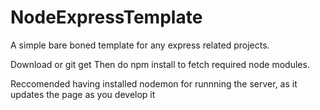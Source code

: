 # NodeExpressTemplate
A simple bare boned template for any express related projects.

Download or git get
Then do npm install to fetch required node modules.

Reccomended having installed nodemon for runnning the server, as it updates the page as you develop it
